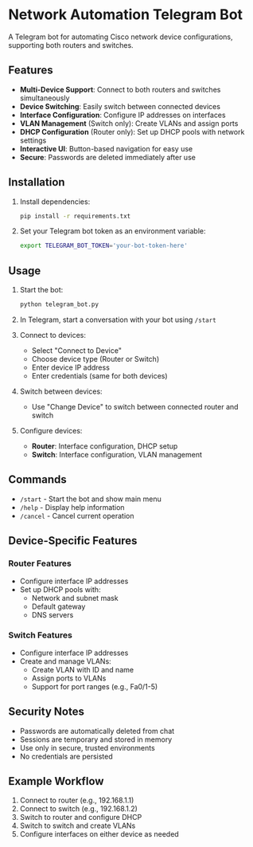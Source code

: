 # Network Automation Telegram Bot

A Telegram bot for automating Cisco network device configurations, supporting both routers and switches.

## Features

- **Multi-Device Support**: Connect to both routers and switches simultaneously
- **Device Switching**: Easily switch between connected devices
- **Interface Configuration**: Configure IP addresses on interfaces
- **VLAN Management** (Switch only): Create VLANs and assign ports
- **DHCP Configuration** (Router only): Set up DHCP pools with network settings
- **Interactive UI**: Button-based navigation for easy use
- **Secure**: Passwords are deleted immediately after use

## Installation

1. Install dependencies:
   ```bash
   pip install -r requirements.txt
   ```

2. Set your Telegram bot token as an environment variable:
   ```bash
   export TELEGRAM_BOT_TOKEN='your-bot-token-here'
   ```

## Usage

1. Start the bot:
   ```bash
   python telegram_bot.py
   ```

2. In Telegram, start a conversation with your bot using `/start`

3. Connect to devices:
   - Select "Connect to Device"
   - Choose device type (Router or Switch)
   - Enter device IP address
   - Enter credentials (same for both devices)

4. Switch between devices:
   - Use "Change Device" to switch between connected router and switch

5. Configure devices:
   - **Router**: Interface configuration, DHCP setup
   - **Switch**: Interface configuration, VLAN management

## Commands

- `/start` - Start the bot and show main menu
- `/help` - Display help information
- `/cancel` - Cancel current operation

## Device-Specific Features

### Router Features
- Configure interface IP addresses
- Set up DHCP pools with:
  - Network and subnet mask
  - Default gateway
  - DNS servers

### Switch Features
- Configure interface IP addresses  
- Create and manage VLANs:
  - Create VLAN with ID and name
  - Assign ports to VLANs
  - Support for port ranges (e.g., Fa0/1-5)

## Security Notes

- Passwords are automatically deleted from chat
- Sessions are temporary and stored in memory
- Use only in secure, trusted environments
- No credentials are persisted

## Example Workflow

1. Connect to router (e.g., 192.168.1.1)
2. Connect to switch (e.g., 192.168.1.2)
3. Switch to router and configure DHCP
4. Switch to switch and create VLANs
5. Configure interfaces on either device as needed